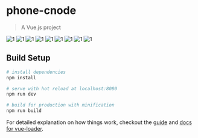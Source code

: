 # phone-cnode

> A Vue.js project

![1](https://github.com/gamebody/phone-cnode/raw/master/screenshot/1.jpg)
![1](https://github.com/gamebody/phone-cnode/raw/master/screenshot/2.jpg)
![1](https://github.com/gamebody/phone-cnode/raw/master/screenshot/3.jpg)
![1](https://github.com/gamebody/phone-cnode/raw/master/screenshot/4.jpg)
![1](https://github.com/gamebody/phone-cnode/raw/master/screenshot/5.jpg)
![1](https://github.com/gamebody/phone-cnode/raw/master/screenshot/6.png)
![1](https://github.com/gamebody/phone-cnode/raw/master/screenshot/7.png)
![1](https://github.com/gamebody/phone-cnode/raw/master/screenshot/8.png)
![1](https://github.com/gamebody/phone-cnode/raw/master/screenshot/9.png)


## Build Setup

``` bash
# install dependencies
npm install

# serve with hot reload at localhost:8080
npm run dev

# build for production with minification
npm run build
```

For detailed explanation on how things work, checkout the [guide](http://vuejs-templates.github.io/webpack/) and [docs for vue-loader](http://vuejs.github.io/vue-loader).
